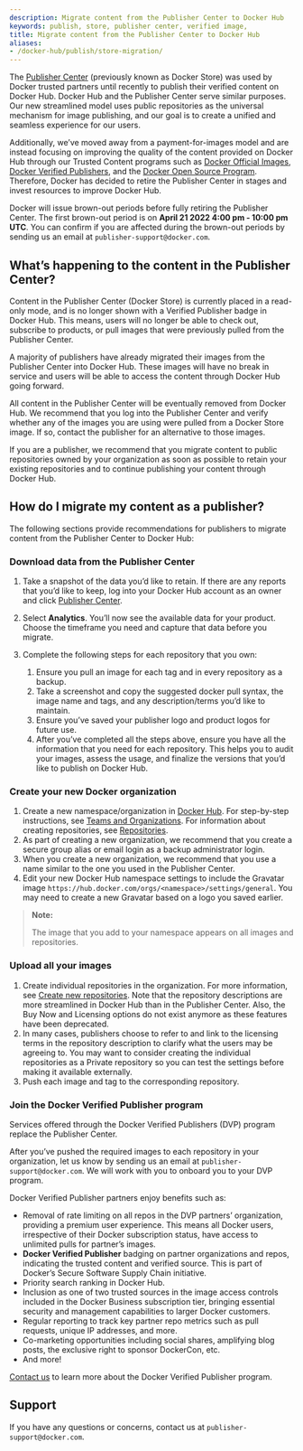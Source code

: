 ```yaml
---
description: Migrate content from the Publisher Center to Docker Hub
keywords: publish, store, publisher center, verified image,
title: Migrate content from the Publisher Center to Docker Hub
aliases:
- /docker-hub/publish/store-migration/
---
```


The [Publisher Center](https://hub.docker.com/publisher/center) (previously known as Docker Store) was used by Docker trusted partners until recently to publish their verified content on Docker Hub. Docker Hub and the Publisher Center serve similar purposes. Our new streamlined model uses public repositories as the universal mechanism for image publishing, and our goal is to create a unified and seamless experience for our users.

Additionally, we’ve moved away from a payment-for-images model and are instead focusing on improving the quality of the content provided on Docker Hub through our Trusted Content programs such as [Docker Official Images](../official_images.md), [Docker Verified Publishers](../publish/index.md), and the [Docker Open Source Program](https://www.docker.com/community/open-source/application/). Therefore, Docker has decided to retire the Publisher Center in stages and invest resources to improve Docker Hub.

Docker will issue brown-out periods before fully retiring the Publisher Center. The first brown-out period is on **April 21 2022 4:00 pm - 10:00 pm UTC**. You can confirm if you are affected during the brown-out periods by sending us an email at `publisher-support@docker.com`.

## What’s happening to the content in the Publisher Center?

Content in the Publisher Center (Docker Store) is currently placed in a read-only mode, and is no longer shown with a Verified Publisher badge in Docker Hub. This means, users will no longer be able to check out, subscribe to products, or pull images that were previously pulled from the Publisher Center.

A majority of publishers have already migrated their images from the  Publisher Center into Docker Hub. These images will have no break in service and users will be able to access the content through Docker Hub going forward.

All content in the Publisher Center will be eventually removed from Docker Hub. We recommend that you log into the Publisher Center and verify whether any of the images you are using were pulled from a Docker Store image. If so, contact the publisher for an alternative to those images.

If you are a publisher, we recommend that you migrate content to public repositories owned by your organization as soon as possible to retain your existing repositories and to continue publishing your content through Docker Hub.

## How do I migrate my content as a publisher?

The following sections provide recommendations for publishers to migrate content from the Publisher Center to Docker Hub:

### Download data from the Publisher Center

1. Take a snapshot of the data you’d like to retain. If there are any reports that you’d like to keep, log into your Docker Hub account as an owner and  click [Publisher Center](https://hub.docker.com/publisher/center).
2. Select **Analytics**. You’ll now see the available data for your product. Choose the timeframe you need and capture that data before you migrate.
3. Complete the following steps for each repository that you own:

   1. Ensure you pull an image for each tag and in every repository as a backup.
   2. Take a screenshot and copy the suggested docker pull syntax, the image name and tags, and any description/terms you’d like to maintain.
   3. Ensure you’ve saved your publisher logo and product logos for future use.
   4. After you’ve completed all the steps above, ensure you have all the information that you need for each repository. This helps you to audit your images, assess the usage, and finalize the versions that you’d like to publish on Docker Hub.

### Create your new Docker organization

1. Create a new namespace/organization in [Docker Hub](https://hub.docker.com/orgs).
For step-by-step instructions, see [Teams and Organizations](../orgs.md). For information about creating repositories, see [Repositories](../repos/index.md).
2. As part of creating a new organization, we recommend that you create a secure group alias or email login as a backup administrator login.
3. When you create a new organization, we recommend that you use a name similar to the one you used in the Publisher Center.
4. Edit your new Docker Hub namespace settings to include the Gravatar image `https://hub.docker.com/orgs/<namespace>/settings/general`. You may need to create a new Gravatar based on a logo you saved earlier.

> **Note:**
>
> The image that you add to your namespace appears on all images and repositories.

### Upload all your images

1. Create individual repositories in the organization. For more information, see [Create new repositories](../repos/index.md). Note that the repository descriptions are more streamlined in Docker Hub than in the Publisher Center. Also, the Buy Now and Licensing options do not exist anymore as these features have been deprecated.
2. In many cases, publishers choose to refer to and link to the licensing terms in the repository description to clarify what the users may be agreeing to. You may want to consider creating the individual repositories as a Private repository so you can test the settings before making it available externally.
3. Push each image and tag to the corresponding repository.

### Join the Docker Verified Publisher program

Services offered through the Docker Verified Publishers (DVP) program replace the Publisher Center.

After you’ve pushed the required images to each repository in your organization, let us know by sending us an email at `publisher-support@docker.com`. We will work with you to onboard you to your DVP program.

Docker Verified Publisher partners enjoy benefits such as:

- Removal of rate limiting on all repos in the DVP partners’ organization, providing a premium user experience. This means all Docker users, irrespective of their Docker subscription status, have access to unlimited pulls for partner’s images.
- **Docker Verified Publisher** badging on partner organizations and repos, indicating the trusted content and verified source. This is part of Docker’s Secure Software Supply Chain initiative.
- Priority search ranking in Docker Hub.
- Inclusion as one of two trusted sources in the image access controls included in the Docker Business subscription tier, bringing essential security and management capabilities to larger Docker customers.
- Regular reporting to track key partner repo metrics such as pull requests, unique IP addresses, and more.
- Co-marketing opportunities including social shares, amplifying blog posts, the exclusive right to sponsor DockerCon, etc.
- And more!

[Contact us](https://www.docker.com/partners/programs/) to learn more about the Docker Verified Publisher program.

## Support

If you have any questions or concerns, contact us at `publisher-support@docker.com`.
